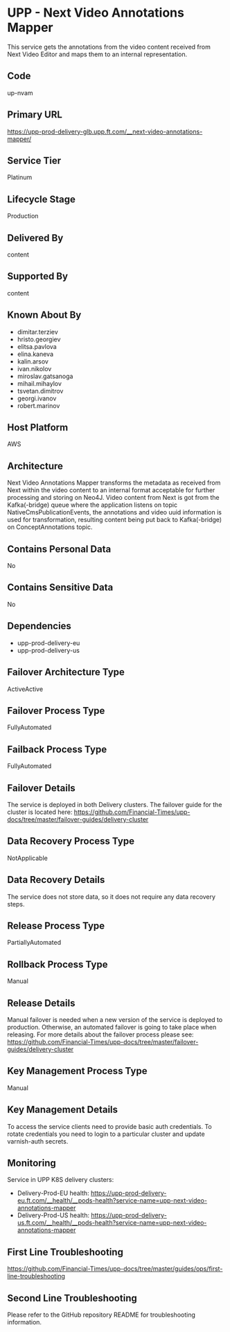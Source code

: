 # UPP - Next Video Annotations Mapper

This service gets the annotations from the video content received from Next Video Editor and maps them to an internal representation.

## Code

up-nvam

## Primary URL

<https://upp-prod-delivery-glb.upp.ft.com/__next-video-annotations-mapper/>

## Service Tier

Platinum

## Lifecycle Stage

Production

## Delivered By

content

## Supported By

content

## Known About By

- dimitar.terziev
- hristo.georgiev
- elitsa.pavlova
- elina.kaneva
- kalin.arsov
- ivan.nikolov
- miroslav.gatsanoga
- mihail.mihaylov
- tsvetan.dimitrov
- georgi.ivanov
- robert.marinov

## Host Platform

AWS

## Architecture

Next Video Annotations Mapper transforms the metadata as received from Next within the video content to an internal format 
acceptable for further processing and storing on Neo4J. Video content from Next is got from the Kafka(-bridge) queue where 
the application listens on topic NativeCmsPublicationEvents, the annotations and video uuid information is used for 
transformation, resulting content being put back to Kafka(-bridge) on ConceptAnnotations topic.

## Contains Personal Data

No

## Contains Sensitive Data

No

## Dependencies

- upp-prod-delivery-eu
- upp-prod-delivery-us

## Failover Architecture Type

ActiveActive

## Failover Process Type

FullyAutomated

## Failback Process Type

FullyAutomated

## Failover Details

The service is deployed in both Delivery clusters.
The failover guide for the cluster is located here:
<https://github.com/Financial-Times/upp-docs/tree/master/failover-guides/delivery-cluster>

## Data Recovery Process Type

NotApplicable

## Data Recovery Details

The service does not store data, so it does not require any data recovery steps.

## Release Process Type

PartiallyAutomated

## Rollback Process Type

Manual

## Release Details

Manual failover is needed when a new version of
the service is deployed to production.
Otherwise, an automated failover is going to take place when releasing.
For more details about the failover process please see: <https://github.com/Financial-Times/upp-docs/tree/master/failover-guides/delivery-cluster>

## Key Management Process Type

Manual

## Key Management Details

To access the service clients need to provide basic auth credentials.
To rotate credentials you need to login to a particular cluster and update varnish-auth secrets.

## Monitoring

Service in UPP K8S delivery clusters:

- Delivery-Prod-EU health: <https://upp-prod-delivery-eu.ft.com/__health/__pods-health?service-name=upp-next-video-annotations-mapper>
- Delivery-Prod-US health: <https://upp-prod-delivery-us.ft.com/__health/__pods-health?service-name=upp-next-video-annotations-mapper>

## First Line Troubleshooting

<https://github.com/Financial-Times/upp-docs/tree/master/guides/ops/first-line-troubleshooting>

## Second Line Troubleshooting

Please refer to the GitHub repository README for troubleshooting information.
